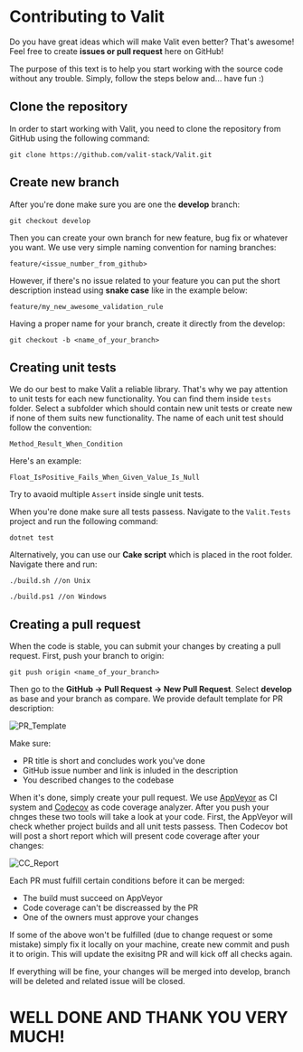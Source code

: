 # Contributing to Valit

Do you have great ideas which will make Valit even better? That's awesome! Feel free to create **issues or pull request** here on GitHub!

The purpose of this text is to help you start working with the source code without any trouble. Simply, follow the steps below and... have fun :)

## Clone the repository
In order to start working with Valit, you need to clone the repository from GitHub using the following command:
```
git clone https://github.com/valit-stack/Valit.git
```

## Create new branch
After you're done make sure you are one the **develop** branch:
```
git checkout develop
```

Then you can create your own branch for new feature, bug fix or whatever you want. We use very simple naming convention for naming branches:
```
feature/<issue_number_from_github>
```

However, if there's no issue related to your feature you can put the short description instead using **snake case** like in the example below:
```
feature/my_new_awesome_validation_rule
```

Having a proper name for your branch, create it directly from the develop:
```
git checkout -b <name_of_your_branch>
```

## Creating unit tests
We do our best to make Valit a reliable library. That's why we pay attention to unit tests for each new functionality. You can find them inside ```tests``` folder. Select a subfolder which should contain new unit tests or create new if none of them suits new functionality. The name of each unit test should follow the convention:
```
Method_Result_When_Condition
```

Here's an example:
```
Float_IsPositive_Fails_When_Given_Value_Is_Null
```

Try to avaoid multiple ```Assert``` inside single unit tests.

When you're done make sure all tests passess. Navigate to the ```Valit.Tests``` project and run the following command:
```
dotnet test
```

Alternatively, you can use our **Cake script** which is placed in the root folder. Navigate there and run:
```
./build.sh //on Unix
```
```
./build.ps1 //on Windows
```

## Creating a pull request
When the code is stable, you can submit your changes by creating a pull request. First, push your branch to origin:
```
git push origin <name_of_your_branch>
```

Then go to the **GitHub -> Pull Request -> New Pull Request**. 
Select **develop** as base and your branch as compare. We provide default template for PR description:

![PR_Template](http://foreverframe.net/wp-content/uploads/2017/09/Screen-Shot-2017-09-27-at-21.16.02.png)

Make sure:
- PR title is short and concludes work you've done
- GitHub issue number and link is inluded in the description
- You described changes to the codebase

When it's done, simply create your pull request. We use [AppVeyor](https://ci.appveyor.com/project/GooRiOn/valit/branch/master)  as CI system and [Codecov](https://codecov.io/gh/valit-stack/valit/branch/master) as code coverage analyzer. After you push your chnges these two tools will take a look at your code. First, the AppVeyor will check whether project builds and all unit tests passess. Then Codecov bot will post a short report which will present code coverage after your changes:

![CC_Report](http://foreverframe.net/wp-content/uploads/2017/10/Screen-Shot-2017-10-22-at-13.13.15.png)

Each PR must fulfill certain conditions before it can be merged:

- The build must succeed on AppVeyor
- Code coverage can't be discreassed by the PR
- One of the owners must approve your changes


If some of the above won't be fulfilled (due to change request or some mistake) simply fix it locally on your machine, create new commit and push it to origin. This will update the exisitng PR and will kick off all checks again.

If everything will be fine, your changes will be merged into develop, branch will be deleted and related issue will be closed. 

# WELL DONE AND THANK YOU VERY MUCH!





